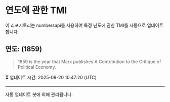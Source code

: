 
# 연도에 관한 TMI

이 리포지토리는 numbersapi를 사용하여 특정 년도에 관한 TMI를 자동으로 업데이트합니다.

## 연도: (1859)
> 1859 is the year that Marx publishes A Contribution to the Critique of Political Economy.

⏳ 업데이트 시간: 2025-08-20 10:47:20 (UTC)

---
자동 업데이트 봇에 의해 관리됩니다.

